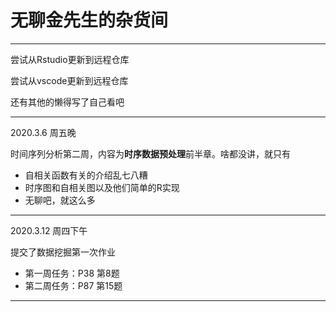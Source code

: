 无聊金先生的杂货间
======
***

尝试从Rstudio更新到远程仓库

尝试从vscode更新到远程仓库

还有其他的懒得写了自己看吧

***

2020.3.6 周五晚

时间序列分析第二周，内容为**时序数据预处理**前半章。啥都没讲，就只有

- 自相关函数有关的介绍乱七八糟
- 时序图和自相关图以及他们简单的R实现
- 无聊吧，就这么多

***

2020.3.12 周四下午

提交了数据挖掘第一次作业

- 第一周任务：P38 第8题
- 第二周任务：P87 第15题

***

